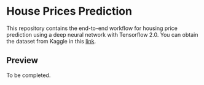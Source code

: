 # House Prices Prediction
This repository contains the end-to-end workflow for housing price prediction using a deep neural network with Tensorflow 2.0. You can obtain the dataset from Kaggle in this [link](https://www.kaggle.com/c/house-prices-advanced-regression-techniques/data?select=test.csv).

## Preview
To be completed.